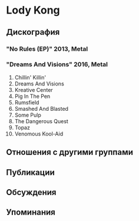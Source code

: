 # Lody Kong



## Дискография

### "No Rules (EP)" 2013, Metal



### "Dreams And Visions" 2016, Metal

01. Chillin' Killin'
02. Dreams And Visions
03. Kreative Center
04. Pig In The Pen
05. Rumsfield
06. Smashed And Blasted
07. Some Pulp
08. The Dangerous Quest
09. Topaz
10. Venomous Kool-Aid


## Отношения с другими группами


## Публикации


## Обсуждения


## Упоминания

